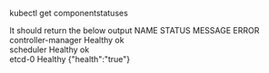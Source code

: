 kubectl get componentstatuses

It should return the below output
NAME                 STATUS    MESSAGE             ERROR
controller-manager   Healthy   ok                  
scheduler            Healthy   ok                  
etcd-0               Healthy   {"health":"true"}  